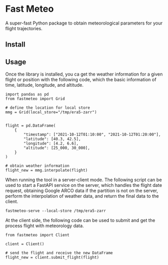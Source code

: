 # Fast Meteo

A super-fast Python package to obtain meteorological parameters for your flight trajectories.


## Install



## Usage
Once the library is installed, you ca get the weather information for a given flight or position with the following code, which the basic information of time, latitude, longitude, and altitude.


```
import pandas as pd
from fastmeteo import Grid

# define the location for local store
mmg = Grid(local_store="/tmp/era5-zarr")


flight = pd.DataFrame(
    {
        "timestamp": ["2021-10-12T01:10:00", "2021-10-12T01:20:00"],
        "latitude": [40.3, 42.5],
        "longitude": [4.2, 6.6],
        "altitude": [25_000, 30_000],
    }
)

# obtain weather information
flight_new = mmg.interpolate(flight)
```

When running the tool in a server-client mode. The following script can be used to start a FastAPI service on the server, which handles the flight date request, obtaining Google ARCO data if the partition is not on the server, perform the interpolation of weather data, and return the final data to the client.

```
fastmeteo-serve --local-store /tmp/era5-zarr
```

At the client side, the following code can be used to submit and get the process flight with meteorology data.

```
from fastmeteo import Client

client = Client()

# send the flight and receive the new DataFrame
flight_new = client.submit_flight(flight)
```
